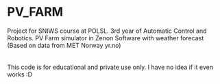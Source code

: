 # PV_FARM
Project for SNIWS course at POLSL. 3rd year of Automatic Control and Robotics. PV Farm simulator in Zenon Software with weather forecast (Based on data from MET Norway yr.no)<br />
<br />
<br />
This code is for educational and private use only. I have no idea if it even works :D

